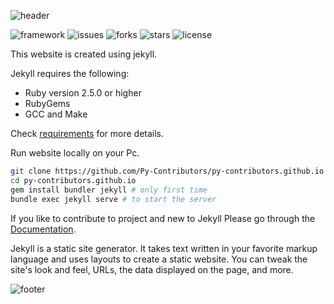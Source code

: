 <p><img src="https://capsule-render.vercel.app/api?type=rect&amp;color=009ACD&amp;height=100&amp;section=header&amp;text=PyContributors&amp;fontSize=80%&amp;fontColor=ffffff" alt="header"></p>

<p alignt="center"><img src="https://img.shields.io/badge/language-Jekyll-blue" alt="framework">
<img src="https://img.shields.io/github/issues/Py-Contributors/py-contributors.github.io" alt="issues">
<img src="https://img.shields.io/github/forks/Py-Contributors/py-contributors.github.io" alt="forks">
<img src="https://img.shields.io/github/stars/Py-Contributors/py-contributors.github.io" alt="stars">
<img src="https://img.shields.io/github/license/Py-Contributors/py-contributors.github.io" alt="license"></p>

This website is created using jekyll.

Jekyll requires the following:

- Ruby version 2.5.0 or higher
- RubyGems
- GCC and Make

Check [requirements](https://jekyllrb.com/docs/installation/#requirements) for more details.

Run website locally on your Pc.

```bash
git clone https://github.com/Py-Contributors/py-contributors.github.io
cd py-contributors.github.io
gem install bundler jekyll # only first time
bundle exec jekyll serve # to start the server
```

If you like to contribute to project and new to Jekyll Please go through the [Documentation](https://jekyllrb.com/).

Jekyll is a static site generator. It takes text written in your favorite markup language and uses layouts to create a static website. You can tweak the site's look and feel, URLs, the data displayed on the page, and more.

![footer](https://capsule-render.vercel.app/api?type=slice&color=009ACD&height=30&section=footer&fontSize=90%&)
